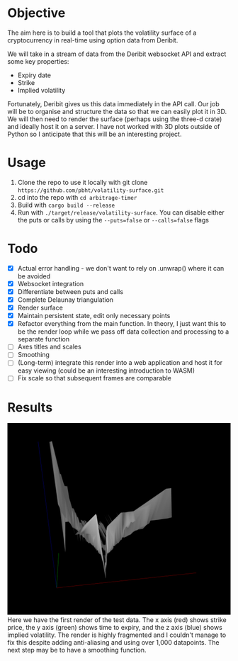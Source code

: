 # Objective
The aim here is to build a tool that plots the volatility surface of a cryptocurrency in real-time using option data from Deribit. 

We will take in a stream of data from the Deribit websocket API and extract some key properties:
- Expiry date
- Strike
- Implied volatility

Fortunately, Deribit gives us this data immediately in the API call. Our job will be to organise and structure the data so that we can easily plot it in 3D. We will then need to render the surface (perhaps using the three-d crate) and ideally host it on a server. I have not worked with 3D plots outside of Python so I anticipate that this will be an interesting project.

# Usage
1. Clone the repo to use it locally with git clone `https://github.com/pbht/volatility-surface.git`
2. cd into the repo with `cd arbitrage-timer`
3. Build with `cargo build --release`
4. Run with `./target/release/volatility-surface`. You can disable either the puts or calls by using the `--puts=false` or `--calls=false` flags

# Todo
- [x] Actual error handling - we don't want to rely on .unwrap() where it can be avoided
- [x] Websocket integration
- [x] Differentiate between puts and calls
- [x] Complete Delaunay triangulation
- [x] Render surface
- [x] Maintain persistent state, edit only necessary points 
- [x] Refactor everything from the main function. In theory, I just want this to be the render loop while we pass off data collection and processing to a separate function
- [ ] Axes titles and scales
- [ ] Smoothing
- [ ] (Long-term) integrate this render into a web application and host it for easy viewing (could be an interesting introduction to WASM)
- [ ] Fix scale so that subsequent frames are comparable

# Results
![BTC Volatility Surface Render 1](resources/BTC-volatility-surface-render-1.png) \
Here we have the first render of the test data. The x axis (red) shows strike price, the y axis (green) shows time to expiry, and the z axis (blue) shows implied volatility. The render is highly fragmented and I couldn't manage to fix this despite adding anti-aliasing and using over 1,000 datapoints. The next step may be to have a smoothing function.
